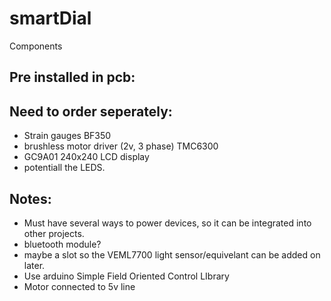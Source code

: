 # smartDial

Components

Pre installed in pcb:
- 

Need to order seperately:
-
- Strain gauges BF350
- brushless motor driver (2v, 3 phase) TMC6300
- GC9A01 240x240 LCD display
- potentiall the LEDS.

Notes:
- 
- Must have several ways to power devices, so it can be integrated into other projects.
- bluetooth module?
- maybe a slot so the VEML7700 light sensor/equivelant can be added on later.
- Use arduino Simple Field Oriented Control LIbrary
- Motor connected to 5v line
